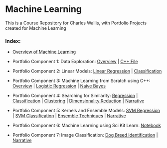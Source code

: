 # Machine Learning
This is a Course Repository for Charles Wallis, with Portfolio Projects created for Machine Learning

### Index:

* [Overview of Machine Learning](https://github.com/charlestw127/CS-4375-Machine-Learning/blob/main/Overview%20of%20ML.pdf)

* Portfolio Component 1: Data Exploration: [Overview](https://github.com/charlestw127/Machine-Learning-Portfolio/blob/main/1.%20Data%20Exploration.pdf)  | [C++ File](https://github.com/charlestw127/Machine-Learning-Portfolio/blob/main/data_exploration.cpp)

* Portfolio Component 2: Linear Models: [Linear Regression](https://github.com/charlestw127/Machine-Learning-Portfolio/blob/main/Regression.pdf) | [Classification](https://github.com/charlestw127/Machine-Learning-Portfolio/blob/main/Classification.pdf)

* Portfolio Component 3: Machine Learning from Scratch using C++: [Overview](https://github.com/charlestw127/Machine-Learning-Portfolio/blob/main/3.%20ML%20from%20Scratch.pdf) | [Logistic Regression](https://github.com/charlestw127/Machine-Learning-Portfolio/blob/main/LogisticRegression.cpp) | [Naive Bayes](https://github.com/charlestw127/Machine-Learning-Portfolio/blob/main/NaiveBayes.cpp)

* Portfolio Component 4: Searching for Similarity: [Regression](https://github.com/SerratedGraph77/CS-4374-Intro-to-Machine-Learning/blob/main/Regression2%201.pdf) | [Classification](https://github.com/charlestw127/Machine-Learning-Portfolio/blob/main/Classfication.pdf) | [Clustering](https://github.com/charlestw127/Machine-Learning-Portfolio/blob/main/Clustering.pdf) | [Dimensionality Reduction](https://github.com/charlestw127/Machine-Learning-Portfolio/blob/main/dimensionality-reduction.pdf) | [Narrative](https://github.com/charlestw127/Machine-Learning-Portfolio/blob/main/Narrative.pdf)

* Portfolio Component 5: Kernels and Ensemble Models: [SVM Regression](https://github.com/charlestw127/Machine-Learning-Portfolio/blob/main/SVM-regression.pdf) | [SVM Classification](https://github.com/charlestw127/Machine-Learning-Portfolio/blob/main/SVM-classification.pdf) | [Ensemble Techniques](https://github.com/charlestw127/Machine-Learning-Portfolio/blob/main/EnsembleMethods.pdf) | [Narrative](https://github.com/charlestw127/Machine-Learning-Portfolio/blob/main/Kernel%20and%20Ensemble%20Methods.pdf)

* Portfolio Component 6: Machine Learning using Sci Kit Learn: [Notebook](https://github.com/charlestw127/Machine-Learning-Portfolio/blob/main/ML%20Using%20sklearn.pdf)

* Portfolio Component 7: Image Classification: [Dog Breed Identification](https://github.com/charlestw127/Machine-Learning-Portfolio/blob/main/Image%20Classification-%20Dog%20identifier.pdf) | [Narrative](https://github.com/charlestw127/Machine-Learning-Portfolio/blob/main/Image%20Classification%20(1).pdf)
